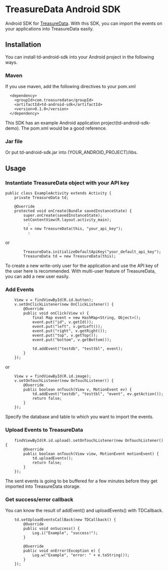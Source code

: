 TreasureData Android SDK
===============

Android SDK for [TreasureData](http://www.treasuredata.com/). With this SDK, you can import the events on your applications into TreasureData easily.

## Installation

You can install td-android-sdk into your Android project in the following ways.

### Maven

If you use maven, add the following directives to your pom.xml

```
  <dependency>
    <groupId>com.treasuredata</groupId>
    <artifactId>td-android-sdk</artifactId>
    <version>0.1.0</version>
  </dependency>
```

This SDK has an example Android application project(td-android-sdk-demo). The pom.xml would be a good reference.

### Jar file

Or put td-android-sdk.jar into (YOUR_ANDROID_PROJECT)/libs.

## Usage

### Instantiate TreasureData object with your API key

```
public class ExampleActivity extends Activity {
    private TreasureData td;

    @Override
    protected void onCreate(Bundle savedInstanceState) {
        super.onCreate(savedInstanceState);
        setContentView(R.layout.activity_main);
          :
        td = new TreasureData(this, "your_api_key");
          :
```

or

```
        TreasureData.initializeDefaultApiKey("your_default_api_key");
        TreasureData td = new TreasureData(this);

```

To create a new write-only user for the application and use the API key of the user here is recommended. With multi-user feature of TreasureData, you can add a new user easily.

### Add Events

```
    View v = findViewById(R.id.button);
    v.setOnClickListener(new OnClickListener() {
        @Override
        public void onClick(View v) {
            final Map event = new HashMap<String, Object>();
            event.put("id", v.getId());
            event.put("left", v.getLeft());
            event.put("right", v.getRight());
            event.put("top", v.getTop());
            event.put("bottom", v.getBottom());

            td.addEvent("testdb", "testtbl", event);
        }
    });
```

or


```
    View v = findViewById(R.id.image);
    v.setOnTouchListener(new OnTouchListener() {
        @Override
        public boolean onTouch(View v, MotionEvent ev) {
            td.addEvent("testdb", "testtbl", "event", ev.getAction());
            return false;
        }
    });
```

Specify the database and table to which you want to import the events.

### Upload Events to TreasureData


```
    findViewById(R.id.upload).setOnTouchListener(new OnTouchListener() {
        @Override
        public boolean onTouch(View view, MotionEvent motionEvent) {
            td.uploadEvents();
            return false;
        }
    });
```

The sent events is going to be buffered for a few minutes before they get imported into TreasureData storage.


### Get success/error callback

You can know the result of addEvent() and uploadEvents() with TDCallback.


```
    td.setUploadEventsCallBack(new TDCallback() {
        @Override
        public void onSuccess() {
            Log.i("Example", "success!");
        }

        @Override
        public void onError(Exception e) {
            Log.w("Example", "error: " + e.toString());
        }
    });

```


